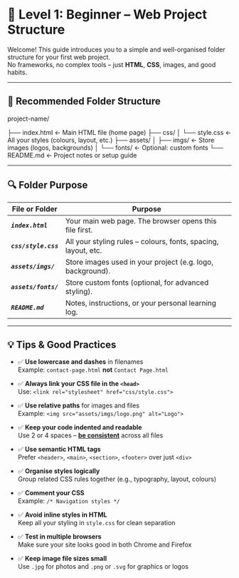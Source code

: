 # 🧱 Level 1: Beginner – Web Project Structure

Welcome! This guide introduces you to a simple and well-organised folder structure for your first web project.  
No frameworks, no complex tools – just **HTML**, **CSS**, images, and good habits.

---

## 📁 Recommended Folder Structure

project-name/

├── index.html ← Main HTML file (home page)
├── css/
│ └── style.css ← All your styles (colours, layout, etc.)
├── assets/
│ ├── imgs/ ← Store images (logos, backgrounds)
│ └── fonts/ ← Optional: custom fonts
└── README.md ← Project notes or setup guide


---

## 🔍 Folder Purpose

| **File or Folder**        | **Purpose**                                                      |
|---------------------------|------------------------------------------------------------------|
| **_`index.html`_**        | Your main web page. The browser opens this file first.           |
| **_`css/style.css`_**     | All your styling rules – colours, fonts, spacing, layout, etc.   |
| **_`assets/imgs/`_**      | Store images used in your project (e.g. logo, background).        |
| **_`assets/fonts/`_**     | Store custom fonts (optional, for advanced styling).              |
| **_`README.md`_**         | Notes, instructions, or your personal learning log.               |

---

## 💡 Tips & Good Practices

- ✅ **Use lowercase and dashes** in filenames  
  Example: `contact-page.html` **not** `Contact Page.html`

- ✅ **Always link your CSS file in the `<head>`**  
  Use: `<link rel="stylesheet" href="css/style.css">`

- ✅ **Use relative paths** for images and files  
  Example: `<img src="assets/imgs/logo.png" alt="Logo">`

- ✅ **Keep your code indented and readable**  
  Use 2 or 4 spaces – <u>**be consistent**</u> across all files

- ✅ **Use semantic HTML tags**  
  Prefer `<header>`, `<main>`, `<section>`, `<footer>` over just `<div>`

- ✅ **Organise styles logically**  
  Group related CSS rules together (e.g., typography, layout, colours)

- ✅ **Comment your CSS**  
  Example: `/* Navigation styles */`

- ✅ **Avoid inline styles in HTML**  
  Keep all your styling in `style.css` for clean separation

- ✅ **Test in multiple browsers**  
  Make sure your site looks good in both Chrome and Firefox

- ✅ **Keep image file sizes small**  
  Use `.jpg` for photos and `.png` or `.svg` for graphics or logos